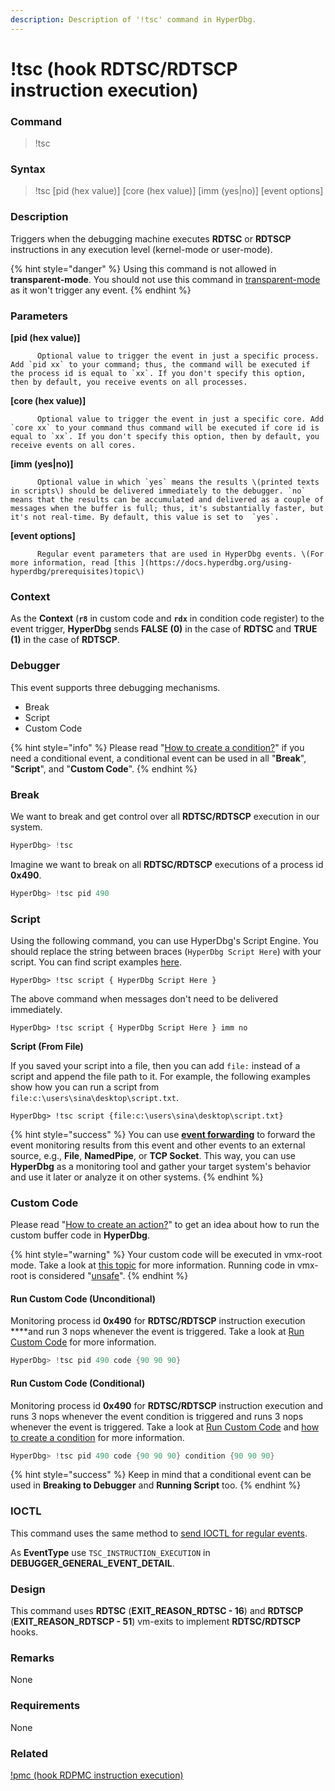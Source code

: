 ```yaml
---
description: Description of '!tsc' command in HyperDbg.
---
```


# !tsc \(hook RDTSC/RDTSCP instruction execution\)

### Command

> !tsc

### Syntax

> !tsc \[pid \(hex value\)\] \[core \(hex value\)\] \[imm \(yes\|no\)\] \[event options\]

### Description

Triggers when the debugging machine executes **RDTSC** or **RDTSCP** instructions in any execution level \(kernel-mode or user-mode\).

{% hint style="danger" %}
Using this command is not allowed in **transparent-mode**. You should not use this command in [transparent-mode](https://docs.hyperdbg.org/tips-and-tricks/considerations/transparent-mode) as it won't trigger any event.
{% endhint %}

### Parameters

**\[pid \(hex value\)\]**

          Optional value to trigger the event in just a specific process. Add `pid xx` to your command; thus, the command will be executed if the process id is equal to `xx`. If you don't specify this option, then by default, you receive events on all processes.

**\[core \(hex value\)\]**

          Optional value to trigger the event in just a specific core. Add `core xx` to your command thus command will be executed if core id is equal to `xx`. If you don't specify this option, then by default, you receive events on all cores.

**\[imm \(yes\|no\)\]**

          Optional value in which `yes` means the results \(printed texts in scripts\) should be delivered immediately to the debugger. `no` means that the results can be accumulated and delivered as a couple of messages when the buffer is full; thus, it's substantially faster, but it's not real-time. By default, this value is set to  `yes`.

**\[event options\]**

          Regular event parameters that are used in HyperDbg events. \(For more information, read [this ](https://docs.hyperdbg.org/using-hyperdbg/prerequisites)topic\)

### Context

As the **Context** \(**`r8`** in custom code and **`rdx`** in condition code register\) to the event trigger, **HyperDbg** sends **FALSE \(0\)** in the case of **RDTSC** and **TRUE \(1\)** in the case of **RDTSCP**.

### Debugger

This event supports three debugging mechanisms.

* Break
* Script
* Custom Code

{% hint style="info" %}
Please read  "[How to create a condition?](https://docs.hyperdbg.org/using-hyperdbg/prerequisites/how-to-create-a-condition)" if you need a conditional event, a conditional event can be used in all "**Break**", "**Script**", and "**Custom Code**".
{% endhint %}

### Break

We want to break and get control over all **RDTSC/RDTSCP** execution in our system.

```c
HyperDbg> !tsc
```

Imagine we want to break on all **RDTSC/RDTSCP** executions of a process id **0x490**.

```c
HyperDbg> !tsc pid 490 
```

### Script

Using the following command, you can use HyperDbg's Script Engine. You should replace the string between braces \(`HyperDbg Script Here`\) with your script. You can find script examples [here](https://docs.hyperdbg.org/commands/scripting-language/examples). 

```
HyperDbg> !tsc script { HyperDbg Script Here }
```

The above command when messages don't need to be delivered immediately.

```
HyperDbg> !tsc script { HyperDbg Script Here } imm no
```

**Script \(From File\)**

If you saved your script into a file, then you can add `file:` instead of a script and append the file path to it. For example, the following examples show how you can run a script from `file:c:\users\sina\desktop\script.txt`. 

```
HyperDbg> !tsc script {file:c:\users\sina\desktop\script.txt}
```

{% hint style="success" %}
You can use [**event forwarding**](https://docs.hyperdbg.org/tips-and-tricks/misc/event-forwarding) to forward the event monitoring results from this event and other events to an external source, e.g., **File**, **NamedPipe**, or **TCP Socket**. This way, you can use **HyperDbg** as a monitoring tool and gather your target system's behavior and use it later or analyze it on other systems.
{% endhint %}

### Custom Code

Please read  "[How to create an action?](https://docs.hyperdbg.org/using-hyperdbg/prerequisites/how-to-create-an-action)" to get an idea about how to run the custom buffer code in **HyperDbg**.

{% hint style="warning" %}
Your custom code will be executed in vmx-root mode. Take a look at [this topic](https://docs.hyperdbg.org/tips-and-tricks/considerations/vmx-root-mode-vs-vmx-non-root-mode) for more information. Running code in vmx-root is considered "[unsafe](https://docs.hyperdbg.org/tips-and-tricks/considerations/the-unsafe-behavior)".
{% endhint %}

#### Run Custom Code \(Unconditional\)

Monitoring process id **0x490** for **RDTSC/RDTSCP** instruction execution ****and run 3 nops whenever the event is triggered. Take a look at [Run Custom Code](https://docs.hyperdbg.org/using-hyperdbg/prerequisites/how-to-create-an-action#run-custom-codes) for more information.

```c
HyperDbg> !tsc pid 490 code {90 90 90}
```

#### Run Custom Code \(Conditional\)

Monitoring process id **0x490** for **RDTSC/RDTSCP** instruction execution and runs 3 nops whenever the event condition is triggered and runs 3 nops whenever the event is triggered. Take a look at [Run Custom Code](https://docs.hyperdbg.org/using-hyperdbg/prerequisites/how-to-create-an-action#run-custom-codes) and [how to create a condition](https://docs.hyperdbg.org/using-hyperdbg/prerequisites/how-to-create-a-condition) for more information.

```c
HyperDbg> !tsc pid 490 code {90 90 90} condition {90 90 90}
```

{% hint style="success" %}
Keep in mind that a conditional event can be used in **Breaking to Debugger** and **Running Script** too.
{% endhint %}

### IOCTL

This command uses the same method to [send IOCTL for regular events](https://docs.hyperdbg.org/design/debugger-internals/ioctl-requests-for-events). 

As **EventType** use `TSC_INSTRUCTION_EXECUTION` in **DEBUGGER\_GENERAL\_EVENT\_DETAIL**.

### Design

This command uses **RDTSC** \(**EXIT\_REASON\_RDTSC - 16**\) and **RDTSCP** \(**EXIT\_REASON\_RDTSCP - 51**\) vm-exits to implement **RDTSC/RDTSCP** hooks.

### **Remarks**

None

### Requirements

None

### Related

[!pmc \(hook RDPMC instruction execution\)](https://docs.hyperdbg.org/commands/extension-commands/pmc)

